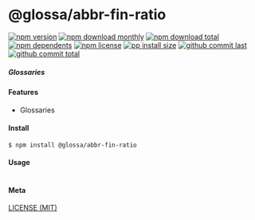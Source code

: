 # @glossa/abbr-fin-ratio

[![npm version][badge-npm-version]][url-npm]
[![npm download monthly][badge-npm-download-monthly]][url-npm]
[![npm download total][badge-npm-download-total]][url-npm]
[![npm dependents][badge-npm-dependents]][url-github]
[![npm license][badge-npm-license]][url-npm]
[![pp install size][badge-pp-install-size]][url-pp]
[![github commit last][badge-github-last-commit]][url-github]
[![github commit total][badge-github-commit-count]][url-github]

[//]: <> (Shields)
[badge-npm-version]: https://flat.badgen.net/npm/v/@glossa/abbr-fin-ratio
[badge-npm-download-monthly]: https://flat.badgen.net/npm/dm/@glossa/abbr-fin-ratio
[badge-npm-download-total]:https://flat.badgen.net/npm/dt/@glossa/abbr-fin-ratio
[badge-npm-dependents]: https://flat.badgen.net/npm/dependents/@glossa/abbr-fin-ratio
[badge-npm-license]: https://flat.badgen.net/npm/license/@glossa/abbr-fin-ratio
[badge-pp-install-size]: https://flat.badgen.net/packagephobia/install/@glossa/abbr-fin-ratio
[badge-github-last-commit]: https://flat.badgen.net/github/last-commit/hoyeungw/glossa
[badge-github-commit-count]: https://flat.badgen.net/github/commits/hoyeungw/glossa

[//]: <> (Link)
[url-npm]: https://npmjs.org/package/@glossa/abbr-fin-ratio
[url-pp]: https://packagephobia.now.sh/result?p=@glossa/abbr-fin-ratio
[url-github]: https://github.com/hoyeungw/glossa

##### Glossaries

#### Features
- Glossaries

#### Install
```console
$ npm install @glossa/abbr-fin-ratio
```

#### Usage
```js
```

#### Meta
[LICENSE (MIT)](LICENSE)
